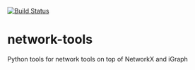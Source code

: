 [![Build Status](https://travis-ci.org/PhD-Dafne/network-tools.svg?branch=master)](https://travis-ci.org/PhD-Dafne/network-tools)

# network-tools
Python tools for network tools on top of NetworkX and iGraph

